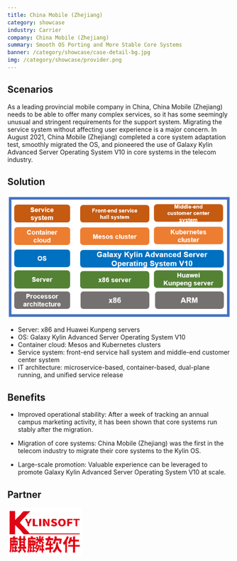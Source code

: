 ```yaml
---
title: China Mobile (Zhejiang)
category: showcase
industry: Carrier
company: China Mobile (Zhejiang)
summary: Smooth OS Porting and More Stable Core Systems
banner: /category/showcase/case-detail-bg.jpg
img: /category/showcase/provider.png
---
```


## **Scenarios**

As a leading provincial mobile company in China, China Mobile (Zhejiang) needs to be able to offer many complex services, so it has some seemingly unusual and stringent requirements for the support system. Migrating the service system without affecting user experience is a major concern. In August 2021, China Mobile (Zhejiang) completed a core system adaptation test, smoothly migrated the OS, and pioneered the use of Galaxy Kylin Advanced Server Operating System V10 in core systems in the telecom industry.

## **Solution**

<div class="case-img"><img src="./p1.png"/></div>

- Server: x86 and Huawei Kunpeng servers
- OS: Galaxy Kylin Advanced Server Operating System V10
- Container cloud: Mesos and Kubernetes clusters
- Service system: front-end service hall system and middle-end customer center system
- IT architecture: microservice-based, container-based, dual-plane running, and unified service release

## **Benefits** 

- Improved operational stability: After a week of tracking an annual campus marketing activity, it has been shown that core systems run stably after the migration.

- Migration of core systems: China Mobile (Zhejiang) was the first in the telecom industry to migrate their core systems to the Kylin OS.

- Large-scale promotion: Valuable experience can be leveraged to promote Galaxy Kylin Advanced Server Operating System V10 at scale.

## **Partner** 

<img src="./qiling.png"/>
